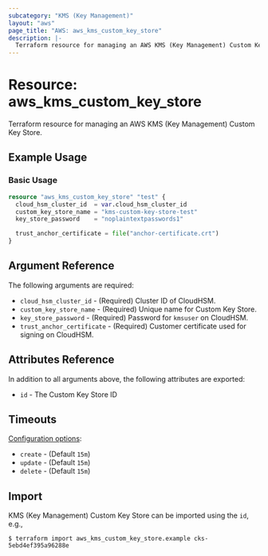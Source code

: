 ```yaml
---
subcategory: "KMS (Key Management)"
layout: "aws"
page_title: "AWS: aws_kms_custom_key_store"
description: |-
  Terraform resource for managing an AWS KMS (Key Management) Custom Key Store.
---
```


# Resource: aws_kms_custom_key_store

Terraform resource for managing an AWS KMS (Key Management) Custom Key Store.

## Example Usage

### Basic Usage

```terraform
resource "aws_kms_custom_key_store" "test" {
  cloud_hsm_cluster_id  = var.cloud_hsm_cluster_id
  custom_key_store_name = "kms-custom-key-store-test"
  key_store_password    = "noplaintextpasswords1"

  trust_anchor_certificate = file("anchor-certificate.crt")
}
```

## Argument Reference

The following arguments are required:

* `cloud_hsm_cluster_id` - (Required) Cluster ID of CloudHSM.
* `custom_key_store_name` - (Required) Unique name for Custom Key Store.
* `key_store_password` - (Required) Password for `kmsuser` on CloudHSM.
* `trust_anchor_certificate` - (Required) Customer certificate used for signing on CloudHSM.

## Attributes Reference

In addition to all arguments above, the following attributes are exported:

* `id` - The Custom Key Store ID

## Timeouts

[Configuration options](https://www.terraform.io/docs/configuration/blocks/resources/syntax.html#operation-timeouts):

* `create` - (Default `15m`)
* `update` - (Default `15m`)
* `delete` - (Default `15m`)

## Import

KMS (Key Management) Custom Key Store can be imported using the `id`, e.g.,

```
$ terraform import aws_kms_custom_key_store.example cks-5ebd4ef395a96288e
```
